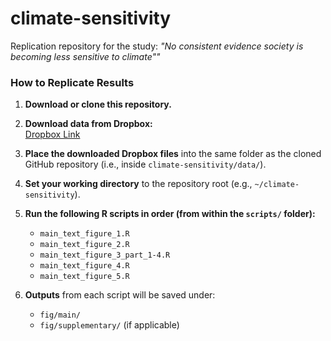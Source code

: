 # climate-sensitivity

Replication repository for the study: *"No consistent evidence society is becoming less sensitive to climate""*


### How to Replicate Results

1. **Download or clone this repository.**

2. **Download data from Dropbox:**  
   [Dropbox Link](https://www.dropbox.com/scl/fo/fi0kets79nq0r7ufai23v/ACsWw4K1R-tvR6oGN5Phs8U?rlkey=j9ft96t315w6xkx0euhpf6fdm&st=njofsh3d&dl=0)

3. **Place the downloaded Dropbox files** into the same folder as the cloned GitHub repository (i.e., inside `climate-sensitivity/data/`).

4. **Set your working directory** to the repository root (e.g., `~/climate-sensitivity`).

5. **Run the following R scripts in order (from within the `scripts/` folder):**
   - `main_text_figure_1.R`
   - `main_text_figure_2.R`
   - `main_text_figure_3_part_1-4.R`
   - `main_text_figure_4.R`
   - `main_text_figure_5.R`

6. **Outputs** from each script will be saved under:
   - `fig/main/`
   - `fig/supplementary/` (if applicable)
